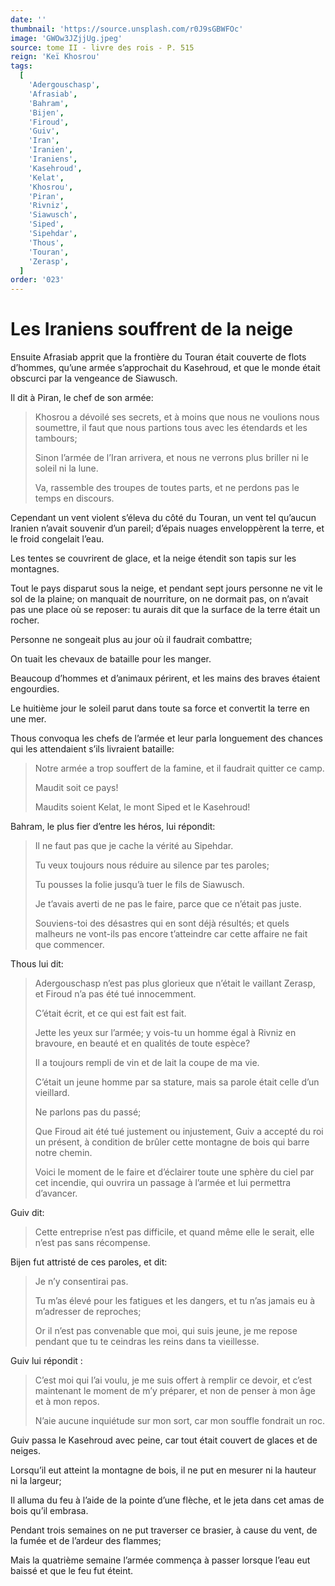 ```yaml
---
date: ''
thumbnail: 'https://source.unsplash.com/r0J9sGBWFOc'
image: 'GWOw3JZjjUg.jpeg'
source: tome II - livre des rois - P. 515
reign: 'Keï Khosrou'
tags:
  [
    'Adergouschasp',
    'Afrasiab',
    'Bahram',
    'Bijen',
    'Firoud',
    'Guiv',
    'Iran',
    'Iranien',
    'Iraniens',
    'Kasehroud',
    'Kelat',
    'Khosrou',
    'Piran',
    'Rivniz',
    'Siawusch',
    'Siped',
    'Sipehdar',
    'Thous',
    'Touran',
    'Zerasp',
  ]
order: '023'
---
```


# Les Iraniens souffrent de la neige

Ensuite Afrasiab apprit que la frontière du Touran était couverte de flots d’hommes, qu’une armée s’approchait du Kasehroud, et que le monde était obscurci par la vengeance de Siawusch.

Il dit à Piran, le chef de son armée:

> Khosrou a dévoilé ses secrets, et à moins que nous ne voulions nous soumettre, il faut que nous partions tous avec les étendards et les tambours;
>
> Sinon l’armée de l’Iran arrivera, et nous ne verrons plus briller ni le soleil ni la lune.
>
> Va, rassemble des troupes de toutes parts, et ne perdons pas le temps en discours.

Cependant un vent violent s’éleva du côté du Touran, un vent tel qu’aucun Iranien n’avait souvenir d’un pareil; d’épais nuages enveloppèrent la terre, et le froid congelait l’eau.

Les tentes se couvrirent de glace, et la neige étendit son tapis sur les montagnes.

Tout le pays disparut sous la neige, et pendant sept jours personne ne vit le sol de la plaine; on manquait de nourriture, on ne dormait pas, on n’avait pas une place où se reposer: tu aurais dit que la surface de la terre était un rocher.

Personne ne songeait plus au jour où il faudrait combattre;

On tuait les chevaux de bataille pour les manger.

Beaucoup d’hommes et d’animaux périrent, et les mains des braves étaient engourdies.

Le huitième jour le soleil parut dans toute sa force et convertit la terre en une mer.

Thous convoqua les chefs de l’armée et leur parla longuement des chances qui les attendaient s’ils livraient bataille:

> Notre armée a trop souffert de la famine, et il faudrait quitter ce camp.
>
> Maudit soit ce pays!
>
> Maudits soient Kelat, le mont Siped et le Kasehroud!

Bahram, le plus fier d’entre les héros, lui répondit:

> Il ne faut pas que je cache la vérité au Sipehdar.
>
> Tu veux toujours nous réduire au silence par tes paroles;
>
> Tu pousses la folie jusqu’à tuer le fils de Siawusch.
>
> Je t’avais averti de ne pas le faire, parce que ce n’était pas juste.
>
> Souviens-toi des désastres qui en sont déjà résultés; et quels malheurs ne vont-ils pas encore t’atteindre car cette affaire ne fait que commencer.

Thous lui dit:

> Adergouschasp n’est pas plus glorieux que n’était le vaillant Zerasp, et Firoud n’a pas été tué innocemment.
>
> C’était écrit, et ce qui est fait est fait.
>
> Jette les yeux sur l’armée; y vois-tu un homme égal à Rivniz en bravoure, en beauté et en qualités de toute espèce?
>
> Il a toujours rempli de vin et de lait la coupe de ma vie.
>
> C’était un jeune homme par sa stature, mais sa parole était celle d’un vieillard.
>
> Ne parlons pas du passé;
>
> Que Firoud ait été tué justement ou injustement, Guiv a accepté du roi un présent, à condition de brûler cette montagne de bois qui barre notre chemin.
>
> Voici le moment de le faire et d’éclairer toute une sphère du ciel par cet incendie, qui ouvrira un passage à l’armée et lui permettra d’avancer.

Guiv dit:

> Cette entreprise n’est pas difficile, et quand même elle le serait, elle n’est pas sans récompense.

Bijen fut attristé de ces paroles, et dit:

> Je n’y consentirai pas.
>
> Tu m’as élevé pour les fatigues et les dangers, et tu n’as jamais eu à m’adresser de reproches;
>
> Or il n’est pas convenable que moi, qui suis jeune, je me repose pendant que tu te ceindras les reins dans ta vieillesse.

Guiv lui répondit :

> C’est moi qui l’ai voulu, je me suis offert à remplir ce devoir, et c’est maintenant le moment de m’y préparer, et non de penser à mon âge et à mon repos.
>
> N’aie aucune inquiétude sur mon sort, car mon souffle fondrait un roc.

Guiv passa le Kasehroud avec peine, car tout était couvert de glaces et de neiges.

Lorsqu’il eut atteint la montagne de bois, il ne put en mesurer ni la hauteur ni la largeur;

Il alluma du feu à l’aide de la pointe d’une flèche, et le jeta dans cet amas de bois qu’il embrasa.

Pendant trois semaines on ne put traverser ce brasier, à cause du vent, de la fumée et de l’ardeur des flammes;

Mais la quatrième semaine l’armée commença à passer lorsque l’eau eut baissé et que le feu fut éteint.
